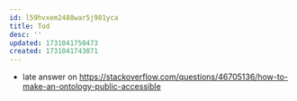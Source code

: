 ```yaml
---
id: l59hvxem2488war5j981yca
title: Tod
desc: ''
updated: 1731041750473
created: 1731041743071
---
```


- late answer on https://stackoverflow.com/questions/46705136/how-to-make-an-ontology-public-accessible